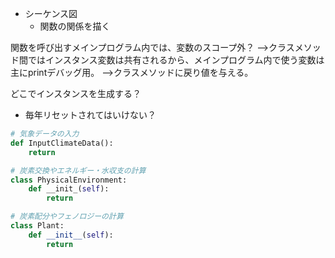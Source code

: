 - シーケンス図
	- 関数の関係を描く


関数を呼び出すメインプログラム内では、変数のスコープ外？
-->クラスメソッド間ではインスタンス変数は共有されるから、メインプログラム内で使う変数は主にprintデバッグ用。
-->クラスメソッドに戻り値を与える。

どこでインスタンスを生成する？
- 毎年リセットされてはいけない？

``` Python
# 気象データの入力
def InputClimateData():
	return 

# 炭素交換やエネルギー・水収支の計算
class PhysicalEnvironment:
	def __init_(self):
		return 

# 炭素配分やフェノロジーの計算
class Plant:
	def __init__(self):
		return 
```

	